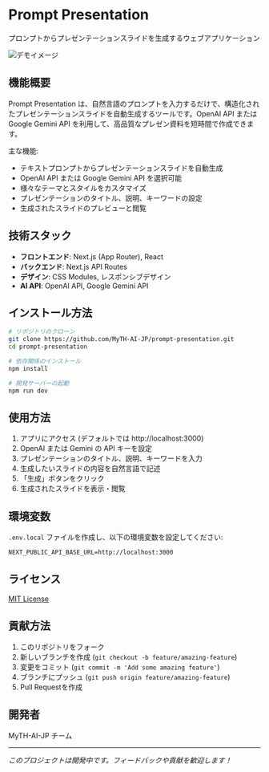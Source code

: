 # Prompt Presentation

プロンプトからプレゼンテーションスライドを生成するウェブアプリケーション

![デモイメージ](https://placehold.jp/150x150.png)

## 機能概要

Prompt Presentation は、自然言語のプロンプトを入力するだけで、構造化されたプレゼンテーションスライドを自動生成するツールです。OpenAI API または Google Gemini API を利用して、高品質なプレゼン資料を短時間で作成できます。

主な機能:
- テキストプロンプトからプレゼンテーションスライドを自動生成
- OpenAI API または Google Gemini API を選択可能
- 様々なテーマとスタイルをカスタマイズ
- プレゼンテーションのタイトル、説明、キーワードの設定
- 生成されたスライドのプレビューと閲覧

## 技術スタック

- **フロントエンド**: Next.js (App Router), React
- **バックエンド**: Next.js API Routes
- **デザイン**: CSS Modules, レスポンシブデザイン
- **AI API**: OpenAI API, Google Gemini API

## インストール方法

```bash
# リポジトリのクローン
git clone https://github.com/MyTH-AI-JP/prompt-presentation.git
cd prompt-presentation

# 依存関係のインストール
npm install

# 開発サーバーの起動
npm run dev
```

## 使用方法

1. アプリにアクセス (デフォルトでは http://localhost:3000)
2. OpenAI または Gemini の API キーを設定
3. プレゼンテーションのタイトル、説明、キーワードを入力
4. 生成したいスライドの内容を自然言語で記述
5. 「生成」ボタンをクリック
6. 生成されたスライドを表示・閲覧

## 環境変数

`.env.local` ファイルを作成し、以下の環境変数を設定してください:

```
NEXT_PUBLIC_API_BASE_URL=http://localhost:3000
```

## ライセンス

[MIT License](LICENSE)

## 貢献方法

1. このリポジトリをフォーク
2. 新しいブランチを作成 (`git checkout -b feature/amazing-feature`)
3. 変更をコミット (`git commit -m 'Add some amazing feature'`)
4. ブランチにプッシュ (`git push origin feature/amazing-feature`)
5. Pull Requestを作成

## 開発者

MyTH-AI-JP チーム

---

*このプロジェクトは開発中です。フィードバックや貢献を歓迎します！* 